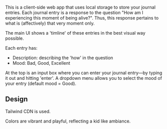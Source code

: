 This is a client-side web app that uses local storage to store your journal entries. Each journal entry is a response to the question "How am I experiencing this moment of being alive?". Thus, this response pertains to what is (affectively) that very moment only.

The main UI shows a 'timline' of these entries in the best visual way possible.

Each entry has:

- Description: describing the 'how' in the question
- Mood: Bad, Good, Excellent

At the top is an input box where you can enter your journal entry—by typing it out and hitting 'enter'. A dropdown menu allows you to select the mood of your entry (default mood = Good).

## Design

Tailwind CDN is used.

Colors are vibrant and playful, reflecting a kid like ambiance.

